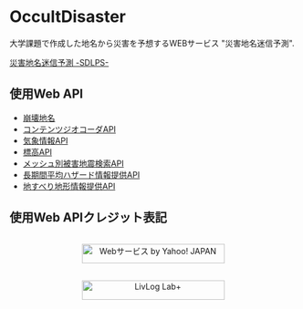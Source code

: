 # OccultDisaster
大学課題で作成した地名から災害を予想するWEBサービス "災害地名迷信予測".

[災害地名迷信予測 -SDLPS-](https://www.domei-sha.com/portfolio/sdlps/sdlps.php)

## 使用Web API
* [崩壊地名](https://www.livlog.xyz/houkaichimei/)
* [コンテンツジオコーダAPI](https://developer.yahoo.co.jp/webapi/map/openlocalplatform/v1/contentsgeocoder.html)
* [気象情報API](https://developer.yahoo.co.jp/webapi/map/openlocalplatform/v1/weather.html)
* [標高API](https://developer.yahoo.co.jp/webapi/map/openlocalplatform/v1/altitude.html)
* [メッシュ別被害地震検索API](http://www.j-shis.bosai.go.jp/api-fltsearch-mesh)
* [長期間平均ハザード情報提供API](http://www.j-shis.bosai.go.jp/api-avghzd-meshinfo)
* [地すべり地形情報提供API](http://www.j-shis.bosai.go.jp/api-landslide-iscontaining)

## 使用Web APIクレジット表記
<p align="center">
  <a href="https://developer.yahoo.co.jp/sitemap/"><img src="https://s.yimg.jp/images/yjdn/common/yjdn_attbtn1_250_34.gif" width="250" height="34" title="Webサービス by Yahoo! JAPAN" alt="Webサービス by Yahoo! JAPAN" border="0" style="margin:15px 15px 15px 15px"></a>
  <a href="https://livlog.jp"><img src="https://livlog.jp/wp-content/uploads/2016/08/logo.svg" width="250" height="34" title="LivLog Lab+" alt="LivLog Lab+" border="0" style="margin:15px 15px 15px 15px"></a>
</p>
